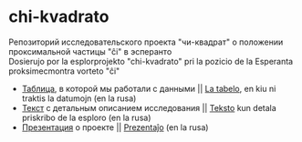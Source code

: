 # chi-kvadrato
Репозиторий исследовательского проекта "чи-квадрат" о положении проксимальной частицы "ĉi" в эсперанто    
Dosierujo por la esplorprojekto "chi-kvadrato" pri la pozicio de la Esperanta proksimecmontra vorteto "ĉi"

- [Таблица](https://docs.google.com/spreadsheets/d/1vPxW0wUHvINvjZtWAjvJkMS1EPqm3FLekRNi-yFKqnU/edit?usp=sharing), в которой мы работали с данными || [La tabelo](https://docs.google.com/spreadsheets/d/1vPxW0wUHvINvjZtWAjvJkMS1EPqm3FLekRNi-yFKqnU/edit?usp=sharing), en kiu ni traktis la datumojn (en la rusa)
- [Текст](https://docs.google.com/document/d/11PqrnDOEK9joWtkem81b7-ca9ZzfLT85_iQ-jr5f9iw/edit?usp=sharing) с детальным описанием исследования || [Teksto](https://docs.google.com/document/d/11PqrnDOEK9joWtkem81b7-ca9ZzfLT85_iQ-jr5f9iw/edit?usp=sharing) kun detala priskribo de la esploro (en la rusa)
- [Презентация](https://docs.google.com/presentation/d/1rVLYK5uF3PGQ0c1vsniWeFkh3BDXebkcvtt53e46Aic/edit?usp=sharing) о проекте || [Prezentaĵo](https://docs.google.com/presentation/d/1rVLYK5uF3PGQ0c1vsniWeFkh3BDXebkcvtt53e46Aic/edit?usp=sharing) (en la rusa)
